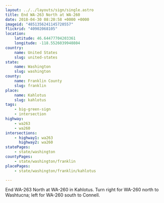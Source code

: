 ```yaml
---
layout: ../../layouts/sign/single.astro
title: End WA-263 North at WA-260
date: 2018-04-30 08:20:58 +0000 +0000
imageid: "4851356241145720557"
flickrid: "40902068105"
location:
    latitude: 46.64477704203361
    longitude: -118.5526039940804
country:
    name: United States
    slug: united-states
state:
    name: Washington
    slug: washington
county:
    name: Franklin County
    slug: franklin
place:
    name: Kahlotus
    slug: kahlotus
tags:
    - big-green-sign
    - intersection
highway:
    - wa263
    - wa260
intersections:
    - highway1: wa263
      highway2: wa260
statePages:
    - state/washington
countyPages:
    - state/washington/franklin
placePages:
    - state/washington/franklin/kahlotus

---
```

End WA-263 North at WA-260 in Kahlotus.  Turn right for WA-260 north to Washtucna; left for WA-260 south to Connell.